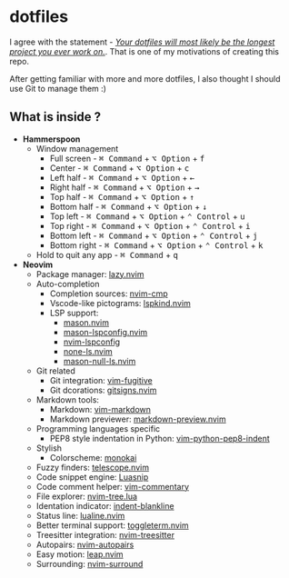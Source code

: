 # dotfiles
I agree with the statement - [*Your dotfiles will most likely be the longest project you ever work on.*](https://www.anishathalye.com/2014/08/03/managing-your-dotfiles/). That is one of my motivations of creating this repo.

After getting familiar with more and more dotfiles, I also thought I should use Git to manage them :)

## What is inside ?

- **Hammerspoon**
    - Window management
        - Full screen  - <kbd>⌘ Command</kbd> + <kbd>⌥ Option</kbd> + <kbd>f</kdb>
        - Center       - <kbd>⌘ Command</kbd> + <kbd>⌥ Option</kbd> + <kbd>c</kdb>
        - Left half    - <kbd>⌘ Command</kbd> + <kbd>⌥ Option</kbd> + <kbd>←</kdb>
        - Right half   - <kbd>⌘ Command</kbd> + <kbd>⌥ Option</kbd> + <kbd>→</kdb>
        - Top half     - <kbd>⌘ Command</kbd> + <kbd>⌥ Option</kbd> + <kbd>↑</kdb>
        - Bottom half  - <kbd>⌘ Command</kbd> + <kbd>⌥ Option</kbd> + <kbd>↓</kdb>
        - Top left     - <kbd>⌘ Command</kbd> + <kbd>⌥ Option</kbd> + <kbd>⌃ Control</kbd> + <kbd>u</kdb>
        - Top right    - <kbd>⌘ Command</kbd> + <kbd>⌥ Option</kbd> + <kbd>⌃ Control</kbd> + <kbd>i</kdb>
        - Bottom left  - <kbd>⌘ Command</kbd> + <kbd>⌥ Option</kbd> + <kbd>⌃ Control</kbd> + <kbd>j</kdb>
        - Bottom right - <kbd>⌘ Command</kbd> + <kbd>⌥ Option</kbd> + <kbd>⌃ Control</kbd> + <kbd>k</kdb>
    - Hold to quit any app - <kbd>⌘ Command</kbd> + <kbd>q</kbd>
- **Neovim**
    - Package manager: [lazy.nvim](https://github.com/folke/lazy.nvim)
    - Auto-completion 
        - Completion sources: [nvim-cmp](https://github.com/hrsh7th/nvim-cmp)
        - Vscode-like pictograms: [lspkind.nvim](https://github.com/onsails/lspkind.nvim)
        - LSP support:
            - [mason.nvim](https://github.com/williamboman/mason.nvim)
            - [mason-lspconfig.nvim](https://github.com/williamboman/mason-lspconfig.nvim)
            - [nvim-lspconfig](https://github.com/neovim/nvim-lspconfig)
            - [none-ls.nvim](https://github.com/nvimtools/none-ls.nvim)
            - [mason-null-ls.nvim](https://github.com/jay-babu/mason-null-ls.nvim)
    - Git related
        - Git integration: [vim-fugitive](https://github.com/tpope/vim-fugitive)
        - Git dcorations: [gitsigns.nvim](https://github.com/lewis6991/gitsigns.nvim)
    - Markdown tools:
        - Markdown: [vim-markdown](https://github.com/preservim/vim-markdown)
        - Markdown previewer: [markdown-preview.nvim](https://github.com/iamcco/markdown-preview.nvim)
    - Programming languages specific
        - PEP8 style indentation in Python: [vim-python-pep8-indent](https://github.com/Vimjas/vim-python-pep8-indent)
    - Stylish
        - Colorscheme: [monokai](https://github.com/tanvirtin/monokai.nvim)
    - Fuzzy finders: [telescope.nvim](https://github.com/nvim-telescope/telescope.nvim)
    - Code snippet engine: [Luasnip](https://github.com/L3MON4D3/LuaSnip)
    - Code comment helper: [vim-commentary](https://github.com/tpope/vim-commentary)
    - File explorer: [nvim-tree.lua](https://github.com/nvim-tree/nvim-tree.lua)
    - Identation indicator: [indent-blankline](https://github.com/lukas-reineke/indent-blankline.nvim)
    - Status line: [lualine.nvim](https://github.com/nvim-lualine/lualine.nvim)
    - Better terminal support: [toggleterm.nvim](https://github.com/akinsho/toggleterm.nvim)
    - Treesitter integration: [nvim-treesitter](https://github.com/nvim-treesitter/nvim-treesitter)
    - Autopairs: [nvim-autopairs](https://github.com/windwp/nvim-autopairs)
    - Easy motion: [leap.nvim](https://github.com/ggandor/leap.nvim)
    - Surrounding: [nvim-surround](https://github.com/kylechui/nvim-surround)
